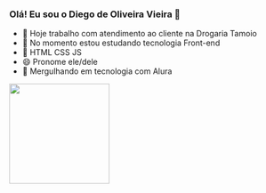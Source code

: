 ### Olá! Eu sou o Diego de Oliveira Vieira 👋

- 🔭 Hoje trabalho com atendimento ao cliente na Drogaria Tamoio
- 🌱 No momento estou estudando  tecnologia  Front-end
- 👯  HTML  CSS   JS
- 😄 Pronome ele/dele
- 💬 Mergulhando em tecnologia com Alura 
<div>
  <a href='https://github.com/diegodeovieira'>
  <img height="180em" src="https://github-readme-stats.vercel.app/api?username=diegodeovieira&show=reviews,discussions_started,discussions_answered,prs_merged,prs_merged_percentage&show_icons=true&theme=radical">
</div>


<!--
**diegodeovieira/diegodeovieira** is a ✨ _special_ ✨ repository because its `README.md` (this file) appears on your GitHub profile.
Here are some ideas to get you started:
- 🤔 I’m looking for help with ...
- 📫 How to reach me: ...
- ⚡ Fun fact: ...
-->
